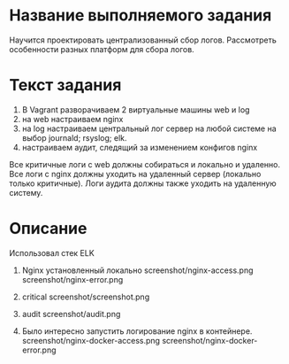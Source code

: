 # Название выполняемого задания
Научится проектировать централизованный сбор логов. Рассмотреть особенности разных платформ для сбора логов.

# Текст задания
1. В Vagrant разворачиваем 2 виртуальные машины web и log
2. на web настраиваем nginx
3. на log настраиваем центральный лог сервер на любой системе на выбор
journald;
rsyslog;
elk.
4. настраиваем аудит, следящий за изменением конфигов nginx 

Все критичные логи с web должны собираться и локально и удаленно.
Все логи с nginx должны уходить на удаленный сервер (локально только критичные).
Логи аудита должны также уходить на удаленную систему.


# Описание
Использовал стек ELK

1. Nginx установленный локально
screenshot/nginx-access.png
screenshot/nginx-error.png

2. critical
screenshot/screenshot.png

3. audit
screenshot/audit.png

4. Было интересно запустить логирование nginx в контейнере.
screenshot/nginx-docker-access.png
screenshot/nginx-docker-error.png
